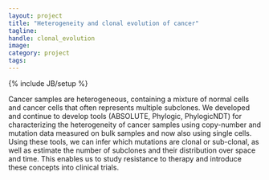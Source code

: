 ```yaml
---
layout: project
title: "Heterogeneity and clonal evolution of cancer"
tagline:
handle: clonal_evolution
image: 
category: project
tags:
---
```

{% include JB/setup %}

Cancer samples are heterogeneous, containing a mixture of normal cells and cancer cells that often represents multiple subclones. We developed and continue to develop tools (ABSOLUTE, Phylogic, PhylogicNDT) for characterizing the heterogeneity of cancer samples using copy-number and mutation data measured on bulk samples and now also using single cells. Using these tools, we can infer which mutations are clonal or sub-clonal, as well as estimate the number of subclones and their distribution over space and time. This enables us to study resistance to therapy and introduce these concepts into clinical trials.